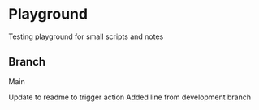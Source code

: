 # Playground

Testing playground for small scripts and notes

## Branch

Main

Update to readme to trigger action
Added line from development branch
